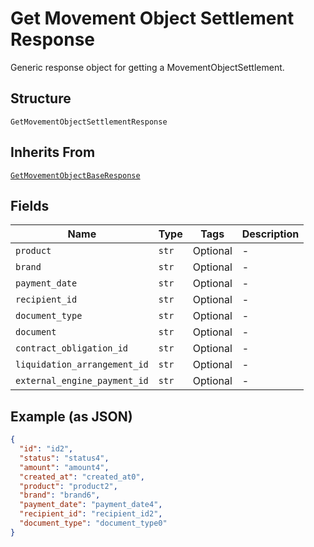 
# Get Movement Object Settlement Response

Generic response object for getting a MovementObjectSettlement.

## Structure

`GetMovementObjectSettlementResponse`

## Inherits From

[`GetMovementObjectBaseResponse`](../../doc/models/get-movement-object-base-response.md)

## Fields

| Name | Type | Tags | Description |
|  --- | --- | --- | --- |
| `product` | `str` | Optional | - |
| `brand` | `str` | Optional | - |
| `payment_date` | `str` | Optional | - |
| `recipient_id` | `str` | Optional | - |
| `document_type` | `str` | Optional | - |
| `document` | `str` | Optional | - |
| `contract_obligation_id` | `str` | Optional | - |
| `liquidation_arrangement_id` | `str` | Optional | - |
| `external_engine_payment_id` | `str` | Optional | - |

## Example (as JSON)

```json
{
  "id": "id2",
  "status": "status4",
  "amount": "amount4",
  "created_at": "created_at0",
  "product": "product2",
  "brand": "brand6",
  "payment_date": "payment_date4",
  "recipient_id": "recipient_id2",
  "document_type": "document_type0"
}
```

